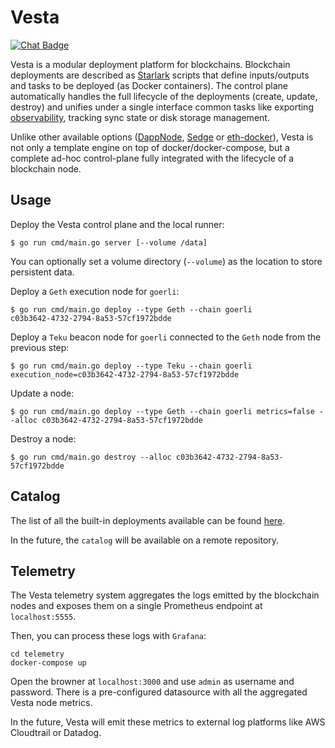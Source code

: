 # Vesta

[![Chat Badge]][chat link]

[chat badge]: https://img.shields.io/badge/chat-discord-%237289da
[chat link]: https://discord.gg/YajpNSvT22

Vesta is a modular deployment platform for blockchains. Blockchain deployments are described as [Starlark](https://bazel.build/rules/language) scripts that define inputs/outputs and tasks to be deployed (as Docker containers). The control plane automatically handles the full lifecycle of the deployments (create, update, destroy) and unifies under a single interface common tasks like exporting [observability](https://github.com/umbracle/vesta#Telemetry), tracking sync state or disk storage management.

Unlike other available options ([DappNode](https://www.dappnode.io/), [Sedge](https://github.com/NethermindEth/sedge) or [eth-docker](https://github.com/eth-educators/eth-docker)), Vesta is not only a template engine on top of docker/docker-compose, but a complete ad-hoc control-plane fully integrated with the lifecycle of a blockchain node.

## Usage

Deploy the Vesta control plane and the local runner:

```
$ go run cmd/main.go server [--volume /data]
```

You can optionally set a volume directory (`--volume`) as the location to store persistent data.

Deploy a `Geth` execution node for `goerli`:

```
$ go run cmd/main.go deploy --type Geth --chain goerli
c03b3642-4732-2794-8a53-57cf1972bdde
```

Deploy a `Teku` beacon node for `goerli` connected to the `Geth` node from the previous step:

```
$ go run cmd/main.go deploy --type Teku --chain goerli execution_node=c03b3642-4732-2794-8a53-57cf1972bdde
```

Update a node:

```
$ go run cmd/main.go deploy --type Geth --chain goerli metrics=false --alloc c03b3642-4732-2794-8a53-57cf1972bdde
```

Destroy a node:

```
$ go run cmd/main.go destroy --alloc c03b3642-4732-2794-8a53-57cf1972bdde
```

## Catalog

The list of all the built-in deployments available can be found [here](https://www.vestaproject.io/docs/plugins/overview).

In the future, the `catalog` will be available on a remote repository.

## Telemetry

The Vesta telemetry system aggregates the logs emitted by the blockchain nodes and exposes them on a single Prometheus endpoint at `localhost:5555`.

Then, you can process these logs with `Grafana`:

```
cd telemetry
docker-compose up
```

Open the browner at `localhost:3000` and use `admin` as username and password. There is a pre-configured datasource with all the aggregated Vesta node metrics.

In the future, Vesta will emit these metrics to external log platforms like AWS Cloudtrail or Datadog.

